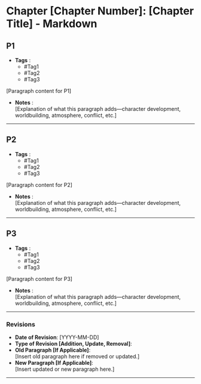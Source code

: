 # Chapter [Chapter Number]: [Chapter Title] - Markdown

## P1

- **Tags** :
  - #Tag1
  - #Tag2
  - #Tag3

[Paragraph content for P1]

- **Notes** :  
  [Explanation of what this paragraph adds—character development, worldbuilding, atmosphere, conflict, etc.]

---

## P2

- **Tags** :
  - #Tag1
  - #Tag2
  - #Tag3

[Paragraph content for P2]

- **Notes** :  
  [Explanation of what this paragraph adds—character development, worldbuilding, atmosphere, conflict, etc.]

---

## P3

- **Tags** :
  - #Tag1
  - #Tag2
  - #Tag3

[Paragraph content for P3]

- **Notes** :  
  [Explanation of what this paragraph adds—character development, worldbuilding, atmosphere, conflict, etc.]

---

### Revisions

- **Date of Revision**: [YYYY-MM-DD]  
- **Type of Revision [Addition, Update, Removal]**:  
- **Old Paragraph [If Applicable]**:  
  [Insert old paragraph here if removed or updated.]  
- **New Paragraph [If Applicable]**:  
  [Insert updated or new paragraph here.]

---
